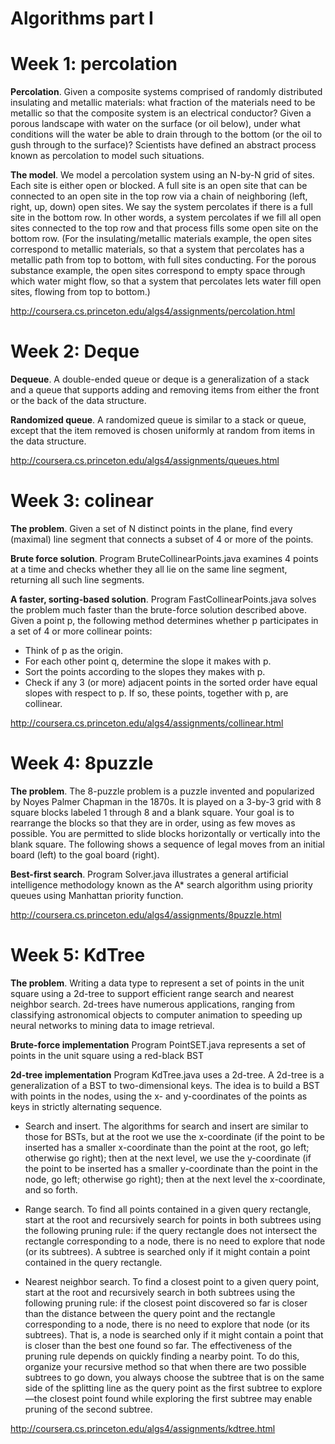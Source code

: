 Algorithms part I
==================

# Week 1: percolation

**Percolation**. Given a composite systems comprised of randomly distributed insulating and metallic materials: what fraction of the materials need to be metallic so that the composite system is an electrical conductor? Given a porous landscape with water on the surface (or oil below), under what conditions will the water be able to drain through to the bottom (or the oil to gush through to the surface)? Scientists have defined an abstract process known as percolation to model such situations.

**The model**. We model a percolation system using an N-by-N grid of sites. Each site is either open or blocked. A full site is an open site that can be connected to an open site in the top row via a chain of neighboring (left, right, up, down) open sites. We say the system percolates if there is a full site in the bottom row. In other words, a system percolates if we fill all open sites connected to the top row and that process fills some open site on the bottom row. (For the insulating/metallic materials example, the open sites correspond to metallic materials, so that a system that percolates has a metallic path from top to bottom, with full sites conducting. For the porous substance example, the open sites correspond to empty space through which water might flow, so that a system that percolates lets water fill open sites, flowing from top to bottom.)

<http://coursera.cs.princeton.edu/algs4/assignments/percolation.html>

# Week 2: Deque

**Dequeue**. A double-ended queue or deque is a generalization of a stack and a queue that supports adding and removing items from either the front or the back of the data structure.

**Randomized queue**. A randomized queue is similar to a stack or queue, except that the item removed is chosen uniformly at random from items in the data structure. 

<http://coursera.cs.princeton.edu/algs4/assignments/queues.html>

# Week 3: colinear
 
**The problem**. Given a set of N distinct points in the plane, find every (maximal) line segment that connects a subset of 4 or more of the points.

**Brute force solution**. Program BruteCollinearPoints.java examines 4 points at a time and checks whether they all lie on the same line segment, returning all such line segments.

**A faster, sorting-based solution**. Program FastCollinearPoints.java solves the problem much faster than the brute-force solution described above. Given a point p, the following method determines whether p participates in a set of 4 or more collinear points:

* Think of p as the origin.
* For each other point q, determine the slope it makes with p.
* Sort the points according to the slopes they makes with p.
* Check if any 3 (or more) adjacent points in the sorted order have equal slopes with respect to p. If so, these points, together with p, are collinear.

<http://coursera.cs.princeton.edu/algs4/assignments/collinear.html>

# Week 4: 8puzzle

**The problem**. The 8-puzzle problem is a puzzle invented and popularized by Noyes Palmer Chapman in the 1870s. It is played on a 3-by-3 grid with 8 square blocks labeled 1 through 8 and a blank square. Your goal is to rearrange the blocks so that they are in order, using as few moves as possible. You are permitted to slide blocks horizontally or vertically into the blank square. The following shows a sequence of legal moves from an initial board (left) to the goal board (right).

**Best-first search**. Program Solver.java illustrates a general artificial intelligence methodology known as the A* search algorithm using priority queues using Manhattan priority function.

<http://coursera.cs.princeton.edu/algs4/assignments/8puzzle.html>

# Week 5: KdTree 

**The problem**. Writing a data type to represent a set of points in the unit square using a 2d-tree to support efficient range search and nearest neighbor search. 2d-trees have numerous applications, ranging from classifying astronomical objects to computer animation to speeding up neural networks to mining data to image retrieval.

**Brute-force implementation** Program PointSET.java represents a set of points in the unit square using a red-black BST

**2d-tree implementation** Program KdTree.java uses a 2d-tree. A 2d-tree is a generalization of a BST to two-dimensional keys. The idea is to build a BST with points in the nodes, using the x- and y-coordinates of the points as keys in strictly alternating sequence.

* Search and insert. The algorithms for search and insert are similar to those for BSTs, but at the root we use the x-coordinate (if the point to be inserted has a smaller x-coordinate than the point at the root, go left; otherwise go right); then at the next level, we use the y-coordinate (if the point to be inserted has a smaller y-coordinate than the point in the node, go left; otherwise go right); then at the next level the x-coordinate, and so forth.

* Range search. To find all points contained in a given query rectangle, start at the root and recursively search for points in both subtrees using the following pruning rule: if the query rectangle does not intersect the rectangle corresponding to a node, there is no need to explore that node (or its subtrees). A subtree is searched only if it might contain a point contained in the query rectangle.

* Nearest neighbor search. To find a closest point to a given query point, start at the root and recursively search in both subtrees using the following pruning rule: if the closest point discovered so far is closer than the distance between the query point and the rectangle corresponding to a node, there is no need to explore that node (or its subtrees). That is, a node is searched only if it might contain a point that is closer than the best one found so far. The effectiveness of the pruning rule depends on quickly finding a nearby point. To do this, organize your recursive method so that when there are two possible subtrees to go down, you always choose the subtree that is on the same side of the splitting line as the query point as the first subtree to explore—the closest point found while exploring the first subtree may enable pruning of the second subtree.

<http://coursera.cs.princeton.edu/algs4/assignments/kdtree.html>
